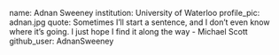 name: Adnan Sweeney
institution: University of Waterloo
profile_pic: adnan.jpg
quote: Sometimes I’ll start a sentence, and I don’t even know where it’s going. I just hope I find it along the way - Michael Scott
github_user: AdnanSweeney